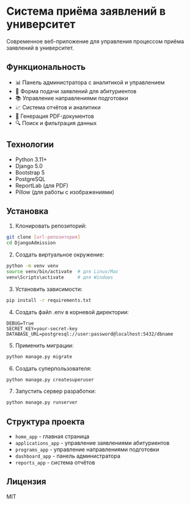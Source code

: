 # Система приёма заявлений в университет

Современное веб-приложение для управления процессом приёма заявлений в университет.

## Функциональность

- 📊 Панель администратора с аналитикой и управлением
- 📝 Форма подачи заявлений для абитуриентов
- 📚 Управление направлениями подготовки
- 📈 Система отчётов и аналитики
- 📄 Генерация PDF-документов
- 🔍 Поиск и фильтрация данных

## Технологии

- Python 3.11+
- Django 5.0
- Bootstrap 5
- PostgreSQL
- ReportLab (для PDF)
- Pillow (для работы с изображениями)

## Установка

1. Клонировать репозиторий:
```bash
git clone [url-репозитория]
cd DjangoAdmission
```

2. Создать виртуальное окружение:
```bash
python -m venv venv
source venv/bin/activate  # для Linux/Mac
venv\Scripts\activate     # для Windows
```

3. Установить зависимости:
```bash
pip install -r requirements.txt
```

4. Создать файл .env в корневой директории:
```
DEBUG=True
SECRET_KEY=your-secret-key
DATABASE_URL=postgresql://user:password@localhost:5432/dbname
```

5. Применить миграции:
```bash
python manage.py migrate
```

6. Создать суперпользователя:
```bash
python manage.py createsuperuser
```

7. Запустить сервер разработки:
```bash
python manage.py runserver
```

## Структура проекта

- `home_app` - главная страница
- `applications_app` - управление заявлениями абитуриентов
- `programs_app` - управление направлениями подготовки
- `dashboard_app` - панель администратора
- `reports_app` - система отчётов

## Лицензия

MIT 